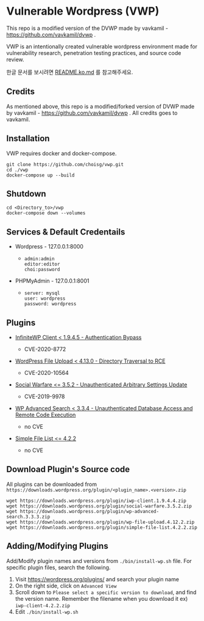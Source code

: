 
# Vulnerable Wordpress (VWP) 
This repo is a modified version of the DVWP made by vavkamil - https://github.com/vavkamil/dvwp . 

VWP is an intentionally created vulnerable wordpress environment made for vulnerability research, penetration testing practices, and source code review. 

한글 문서를 보시려면 [README.ko.md](README.ko.md) 를 참고해주세요.

## Credits
As mentioned above, this repo is a modified/forked version of DVWP made by vavkamil - https://github.com/vavkamil/dvwp . All credits goes to vavkamil. 

## Installation 
VWP requires docker and docker-compose.
```
git clone https://github.com/choisg/vwp.git
cd ./vwp
docker-compose up --build 
```

## Shutdown
```
cd <Directory_to>/vwp
docker-compose down --volumes
```

## Services & Default Credentails
- Wordpress - 127.0.0.1:8000
  - ```
    admin:admin
    editor:editor
    choi:password 
    ```
- PHPMyAdmin - 127.0.0.1:8001
  - ```
    server: mysql
    user: wordpress
    password: wordpress
    ```

## Plugins 
* [InfiniteWP Client < 1.9.4.5 - Authentication Bypass](https://wpvulndb.com/vulnerabilities/10011)
  - CVE-2020-8772

* [WordPress File Upload < 4.13.0 - Directory Traversal to RCE](https://wpvulndb.com/vulnerabilities/10132)
  - CVE-2020-10564

* [Social Warfare <= 3.5.2 - Unauthenticated Arbitrary Settings Update](https://wpvulndb.com/vulnerabilities/9238)
  - CVE-2019-9978

* [WP Advanced Search < 3.3.4 - Unauthenticated Database Access and Remote Code Execution](https://wpvulndb.com/vulnerabilities/10115)
  - no CVE

* [Simple File List <= 4.2.2](https://www.cybersecurity-help.cz/vdb/SB2020042711)
  - no CVE

## Download Plugin's Source code 
All plugins can be downloaded from `https://downloads.wordpress.org/plugin/<plugin_name>.<version>.zip`

```
wget https://downloads.wordpress.org/plugin/iwp-client.1.9.4.4.zip
wget https://downloads.wordpress.org/plugin/social-warfare.3.5.2.zip
wget https://downloads.wordpress.org/plugin/wp-advanced-search.3.3.3.zip
wget https://downloads.wordpress.org/plugin/wp-file-upload.4.12.2.zip
wget https://downloads.wordpress.org/plugin/simple-file-list.4.2.2.zip
```

## Adding/Modifying Plugins 

Add/Modify plugin names and versions from `./bin/install-wp.sh` file. 
For specific plugin files, search the following. 

1. Visit https://wordpress.org/plugins/ and search your plugin name 
2. On the right side, click on `Advanced View`
3. Scroll down to `Please select a specific version to download`, and find the version name. Remember the filename when you download it ex) `iwp-client-4.2.2.zip` 
4. Edit `./bin/install-wp.sh`